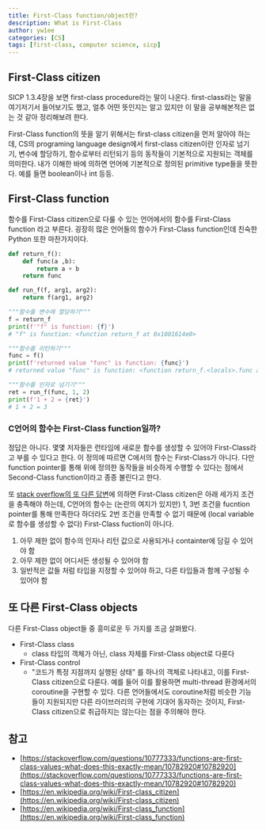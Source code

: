 ```yaml
---
title: First-Class function/object란?
description: What is First-Class
author: yw1ee
categories: [CS]
tags: [first-class, computer science, sicp]
---
```


## First-Class citizen

SICP 1.3.4장을 보면 first-class procedure라는 말이 나온다. first-class라는 말을 여기저기서 들어보기도 했고, 얼추 어떤 뜻인지는 알고 있지만 이 말을 공부해본적은 없는 것 같아 정리해보려 한다.

First-Class function의 뜻을 알기 위해서는 first-class citizen을 먼저 알아야 하는데, CS의 programing language design에서 first-class citizen이란 인자로 넘기기, 변수에 할당하기, 함수로부터 리턴되기 등의 동작들이 기본적으로 지원되는 객체를 의미한다. 내가 이해한 바에 의하면 언어에 기본적으로 정의된 primitive type들을 뜻한다. 예를 들면 boolean이나 int 등등.

## First-Class function

함수를 First-Class citizen으로 다룰 수 있는 언어에서의 함수를 First-Class function 라고 부른다. 굉장히 많은 언어들의 함수가 First-Class function인데 친숙한 Python 또한 마찬가지이다.

```python
def return_f():
    def func(a ,b):
        return a + b
    return func

def run_f(f, arg1, arg2):
    return f(arg1, arg2)

"""함수를 변수에 할당하기"""
f = return_f
print(f'"f" is function: {f}')
# "f" is function: <function return_f at 0x1001614e0>

"""함수를 리턴하기"""
func = f()
print(f'returned value "func" is function: {func}')
# returned value "func" is function: <function return_f.<locals>.func at 0x100228540>

"""함수를 인자로 넘기기"""
ret = run_f(func, 1, 2)
print(f'1 + 2 = {ret}')
# 1 + 2 = 3
```

### C언어의 함수는 First-Class function일까?

정답은 아니다. 몇몇 저자들은 런타임에 새로운 함수를 생성할 수 있어야 First-Class라고 부를 수 있다고 한다. 이 정의에 따르면 C에서의 함수는 First-Class가 아니다. 다만 function pointer를 통해 위에 정의한 동작들을 비슷하게 수행할 수 있다는 점에서 Second-Class function이라고 종종 불린다고 한다.

또 [stack overflow의 또 다른 답변](https://stackoverflow.com/questions/10777333/functions-are-first-class-values-what-does-this-exactly-mean/10782920#10782920)에 의하면 First-Class citizen은 아래 세가지 조건을 충족해야 하는데, C언어의 함수는 (논란의 여지가 있지만) 1, 3번 조건을 fucntion pointer를 통해 만족한다 하더라도 2번 조건을 만족할 수 없기 때문에 (local variable로 함수를 생성할 수 없다) First-Class fuction이 아니다.
1. 아무 제한 없이 함수의 인자나 리턴 값으로 사용되거나 containter에 담길 수 있어야 함
2. 아무 제한 없이 어디서든 생성될 수 있어야 함
3. 일반적은 값들 처럼 타입을 지정할 수 있어야 하고, 다른 타입들과 함께 구성될 수 있어야 함

## 또 다른 First-Class objects

다른 First-Class object들 중 흥미로운 두 가지를 조금 살펴봤다.
- First-Class class
  - class 타입의 객체가 아닌, class 자체를 First-Class object로 다룬다
- First-Class control
  - "코드가 특정 지점까지 실행된 상태" 를 하나의 객체로 나타내고, 이를 First-Class citizen으로 다룬다. 예를 들어 이를 활용하면 multi-thread 환경에서의 coroutine을 구현할 수 있다. 다른 언어들에서도 coroutine처럼 비슷한 기능들이 지원되지만 다른 라이브러리의 구현에 기대어 동자하는 것이지, First-Class citizen으로 취급하지는 않는다는 점을 주의해야 한다.

## 참고
- [https://stackoverflow.com/questions/10777333/functions-are-first-class-values-what-does-this-exactly-mean/10782920#10782920](https://stackoverflow.com/questions/10777333/functions-are-first-class-values-what-does-this-exactly-mean/10782920#10782920)
- [https://en.wikipedia.org/wiki/First-class_citizen](https://en.wikipedia.org/wiki/First-class_citizen)
- [https://en.wikipedia.org/wiki/First-class_function](https://en.wikipedia.org/wiki/First-class_function)